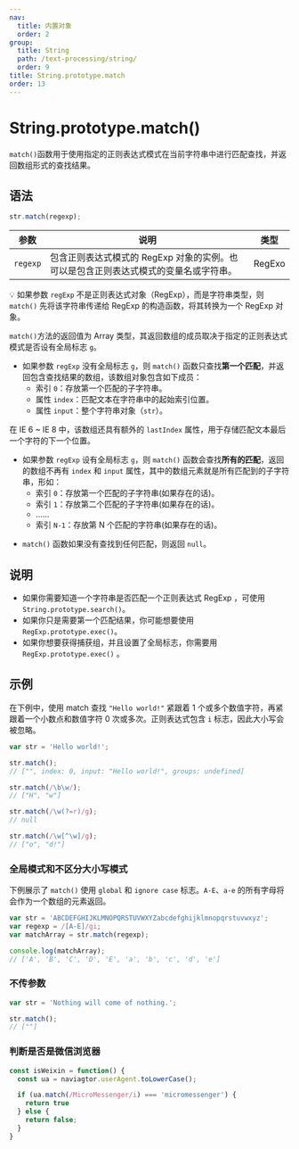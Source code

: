 ```yaml
---
nav:
  title: 内置对象
  order: 2
group:
  title: String
  path: /text-processing/string/
  order: 9
title: String.prototype.match
order: 13
---
```


# String.prototype.match()

`match()`函数用于使用指定的正则表达式模式在当前字符串中进行匹配查找，并返回数组形式的查找结果。

## 语法

```js
str.match(regexp);
```

| 参数     | 说明                                                                                 | 类型   |
| -------- | ------------------------------------------------------------------------------------ | ------ |
| `regexp` | 包含正则表达式模式的 RegExp 对象的实例。也可以是包含正则表达式模式的变量名或字符串。 | RegExo |

💡 如果参数 `regExp` 不是正则表达式对象（RegExp），而是字符串类型，则 `match()` 先将该字符串传递给 RegExp 的构造函数，将其转换为一个 RegExp 对象。

`match()`方法的返回值为 Array 类型，其返回数组的成员取决于指定的正则表达式模式是否设有全局标志 `g`。

- 如果参数 `regExp` 没有全局标志 `g`，则 `match()` 函数只查找**第一个匹配**，并返回包含查找结果的数组，该数组对象包含如下成员：
  - 索引 `0`：存放第一个匹配的子字符串。
  - 属性 `index`：匹配文本在字符串中的起始索引位置。
  - 属性 `input`：整个字符串对象（`str`）。

在 IE 6 ~ IE 8 中，该数组还具有额外的 `lastIndex` 属性，用于存储匹配文本最后一个字符的下一个位置。

- 如果参数 `regExp` 设有全局标志 `g`，则 `match()` 函数会查找**所有的匹配**，返回的数组不再有 `index` 和 `input` 属性，其中的数组元素就是所有匹配到的子字符串，形如：
  - 索引 `0`：存放第一个匹配的子字符串(如果存在的话)。
  - 索引 `1`：存放第二个匹配的子字符串(如果存在的话)。
  - ……
  - 索引 `N-1`：存放第 N 个匹配的字符串(如果存在的话)。

* `match()` 函数如果没有查找到任何匹配，则返回 `null`。

## 说明

- 如果你需要知道一个字符串是否匹配一个正则表达式 RegExp ，可使用 `String.prototype.search()`。
- 如果你只是需要第一个匹配结果，你可能想要使用 `RegExp.prototype.exec()`。
- 如果你想要获得捕获组，并且设置了全局标志，你需要用 `RegExp.prototype.exec()` 。

## 示例

在下例中，使用 match 查找 `"Hello world!"` 紧跟着 1 个或多个数值字符，再紧跟着一个小数点和数值字符 0 次或多次。正则表达式包含 `i` 标志，因此大小写会被忽略。

```js
var str = 'Hello world!';

str.match();
// ["", index: 0, input: "Hello world!", groups: undefined]

str.match(/\b\w/);
// ["H", "w"]

str.match(/\w(?=r)/g);
// null

str.match(/\w[^\w]/g);
// ["o", "d!"]
```

### 全局模式和不区分大小写模式

下例展示了 `match()` 使用 `global` 和 `ignore case` 标志。`A-E`、`a-e` 的所有字母将会作为一个数组的元素返回。

```js
var str = 'ABCDEFGHIJKLMNOPQRSTUVWXYZabcdefghijklmnopqrstuvwxyz';
var regexp = /[A-E]/gi;
var matchArray = str.match(regexp);

console.log(matchArray);
// ['A', 'B', 'C', 'D', 'E', 'a', 'b', 'c', 'd', 'e']
```

### 不传参数

```js
var str = 'Nothing will come of nothing.';

str.match();
// [""]
```

### 判断是否是微信浏览器

```js
const isWeixin = function() {
  const ua = naviagtor.userAgent.toLowerCase();

  if (ua.match(/MicroMessenger/i) === 'micromessenger') {
    return true
  } else {
    return false;
  }
}
```
